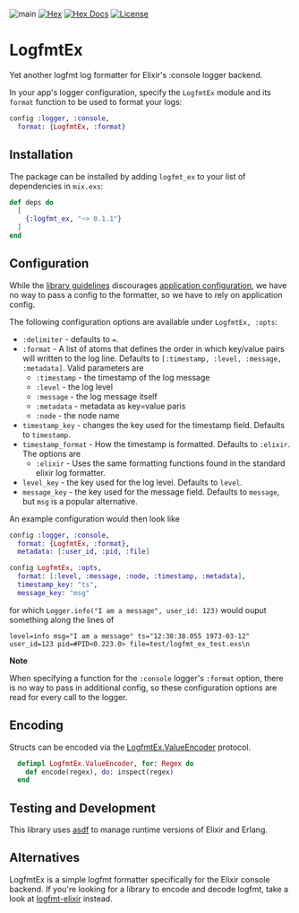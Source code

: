 ![main](https://github.com/akasprzok/logfmt_ex/actions/workflows/main.yml/badge.svg?branch=main)
[![Hex](https://img.shields.io/hexpm/v/logfmt_ex.svg)](https://hex.pm/packages/logfmt_ex/)
[![Hex Docs](https://img.shields.io/badge/hex-docs-informational.svg)](https://hexdocs.pm/logfmt_ex/)
[![License](https://img.shields.io/hexpm/l/logfmt_ex)](LICENSE.md)


# LogfmtEx

Yet another logfmt log formatter for Elixir's :console logger backend.

In your app's logger configuration, specify the `LogfmtEx` module and its `format` function to be used to format your logs:

```elixir
config :logger, :console,
  format: {LogfmtEx, :format}
```

## Installation

The package can be installed
by adding `logfmt_ex` to your list of dependencies in `mix.exs`:

```elixir
def deps do
  [
    {:logfmt_ex, "~> 0.1.1"}
  ]
end
```

## Configuration

While the [library guidelines](https://hexdocs.pm/elixir/main/library-guidelines.html) discourages [application configuration](https://hexdocs.pm/elixir/main/library-guidelines.html#avoid-application-configuration), we have no way to pass a config to the formatter, so we have to rely on application config.

The following configuration options are available under `LogfmtEx, :opts`:

* `:delimiter` - defaults to `=`.
* `:format` - A list of atoms that defines the order in which key/value pairs will written to the log line. Defaults to `[:timestamp, :level, :message, :metadata]`. Valid parameters are
  * `:timestamp` - the timestamp of the log message
  * `:level` - the log level
  * `:message` - the log message itself
  * `:metadata` - metadata as key=value paris
  * `:node` - the node name
* `timestamp_key` - changes the key used for the timestamp field. Defaults to `timestamp`.
* `timestamp_format` - How the timestamp is formatted. Defaults to `:elixir`. The options are
  * `:elixir` - Uses the same formatting functions found in the standard elixir log formatter.
* `level_key` - the key used for the log level. Defaults to `level`.
* `message_key` - the key used for the message field. Defaults to `message`, but `msg` is a popular alternative.

An example configuration would then look like

```elixir
config :logger, :console,
  format: {LogfmtEx, :format},
  metadata: [:user_id, :pid, :file]

config LogfmtEx, :opts,
  format: [:level, :message, :node, :timestamp, :metadata],
  timestamp_key: "ts",
  message_key: "msg"
```

for which `Logger.info("I am a message", user_id: 123)` would ouput something along the lines of

```
level=info msg="I am a message" ts="12:38:38.055 1973-03-12" user_id=123 pid=#PID<0.223.0> file=test/logfmt_ex_test.exs\n
```


**Note**

When specifying a function for the `:console` logger's `:format` option, there is no way to pass in additional config, so these configuration options are read for every call to the logger.

## Encoding

Structs can be encoded via the [LogfmtEx.ValueEncoder](lib/logfmt_ex/value_encoder.ex) protocol.

```elixir
  defimpl LogfmtEx.ValueEncoder, for: Regex do
    def encode(regex), do: inspect(regex)
  end
```

## Testing and Development

This library uses [asdf](https://asdf-vm.com) to manage runtime versions of Elixir and Erlang.

## Alternatives

LogfmtEx is a simple logfmt formatter specifically for the Elixir console backend.
If you're looking for a library to encode and decode logfmt, take a look at [logfmt-elixir](https://github.com/jclem/logfmt-elixir) instead.